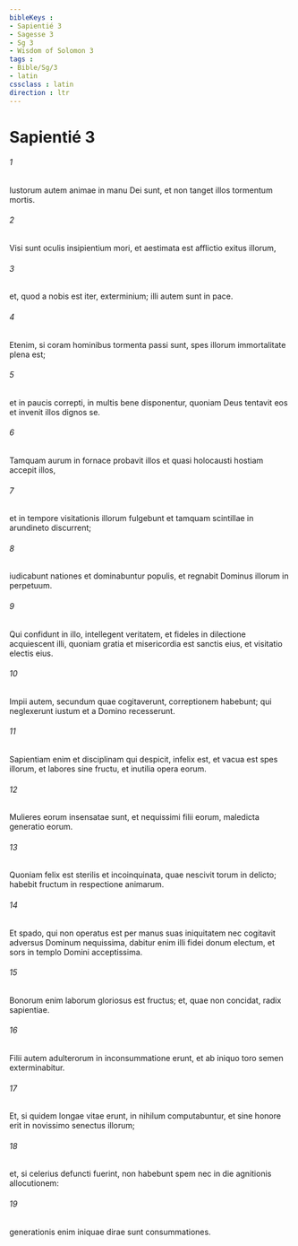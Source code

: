 ```yaml
---
bibleKeys : 
- Sapientié 3
- Sagesse 3
- Sg 3
- Wisdom of Solomon 3
tags : 
- Bible/Sg/3
- latin
cssclass : latin
direction : ltr
---
```


# Sapientié 3

###### 1
Iustorum autem animae in manu Dei sunt, et non tanget illos tormentum mortis.
###### 2
Visi sunt oculis insipientium mori, et aestimata est afflictio exitus illorum,
###### 3
et, quod a nobis est iter, exterminium; illi autem sunt in pace.
###### 4
Etenim, si coram hominibus tormenta passi sunt, spes illorum immortalitate plena est;
###### 5
et in paucis correpti, in multis bene disponentur, quoniam Deus tentavit eos et invenit illos dignos se.
###### 6
Tamquam aurum in fornace probavit illos et quasi holocausti hostiam accepit illos,
###### 7
et in tempore visitationis illorum fulgebunt et tamquam scintillae in arundineto discurrent;
###### 8
iudicabunt nationes et dominabuntur populis, et regnabit Dominus illorum in perpetuum.
###### 9
Qui confidunt in illo, intellegent veritatem, et fideles in dilectione acquiescent illi, quoniam gratia et misericordia est sanctis eius, et visitatio electis eius.
###### 10
Impii autem, secundum quae cogitaverunt, correptionem habebunt; qui neglexerunt iustum et a Domino recesserunt.
###### 11
Sapientiam enim et disciplinam qui despicit, infelix est, et vacua est spes illorum, et labores sine fructu, et inutilia opera eorum.
###### 12
Mulieres eorum insensatae sunt, et nequissimi filii eorum, maledicta generatio eorum.
###### 13
Quoniam felix est sterilis et incoinquinata, quae nescivit torum in delicto; habebit fructum in respectione animarum.
###### 14
Et spado, qui non operatus est per manus suas iniquitatem nec cogitavit adversus Dominum nequissima, dabitur enim illi fidei donum electum, et sors in templo Domini acceptissima.
###### 15
Bonorum enim laborum gloriosus est fructus; et, quae non concidat, radix sapientiae.
###### 16
Filii autem adulterorum in inconsummatione erunt, et ab iniquo toro semen exterminabitur.
###### 17
Et, si quidem longae vitae erunt, in nihilum computabuntur, et sine honore erit in novissimo senectus illorum;
###### 18
et, si celerius defuncti fuerint, non habebunt spem nec in die agnitionis allocutionem:
###### 19
generationis enim iniquae dirae sunt consummationes.
